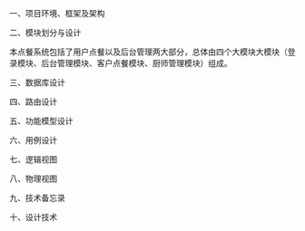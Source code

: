 一、项目环境、框架及架构


二、模块划分与设计

  本点餐系统包括了用户点餐以及后台管理两大部分，总体由四个大模块大模块（登录模块、后台管理模块、客户点餐模块、厨师管理模块）组成。


三、数据库设计


四、路由设计


五、功能模型设计


六、用例设计


七、逻辑视图


八、物理视图


九、技术备忘录


十、设计技术
